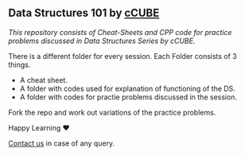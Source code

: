 ## Data Structures 101 by [cCUBE](https://twitter.com/ccube_itmbu)

*This repository consists of Cheat-Sheets and CPP code for practice problems discussed in Data Structures Series by cCUBE.*

There is a different folder for every session. Each Folder consists of 3 things.
- A cheat sheet.
- A folder with codes used for explanation of functioning of the DS.
- A folder with codes for practie problems discussed in the session.

Fork the repo and work out variations of the practice problems.  

Happy Learning ❤

[Contact us](mailto:monanira@gmail.com) in case of any query.
